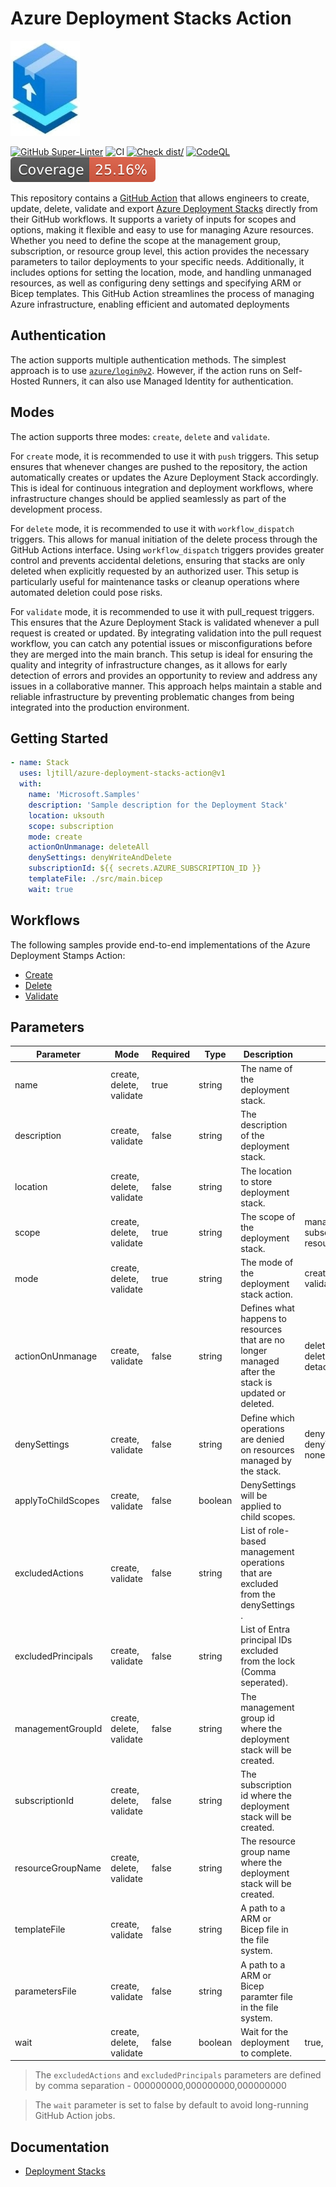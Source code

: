 # Azure Deployment Stacks Action

![Icon](./docs/static/stacks-medium.jpg)

[![GitHub Super-Linter](https://github.com/ljtill/azure-deployment-stacks-action/actions/workflows/linter.yml/badge.svg)](https://github.com/super-linter/super-linter)
![CI](https://github.com/ljtill/azure-deployment-stacks-action/actions/workflows/ci.yml/badge.svg)
[![Check dist/](https://github.com/ljtill/azure-deployment-stacks-action/actions/workflows/check-dist.yml/badge.svg)](https://github.com/ljtill/azure-deployment-stacks-action/actions/workflows/check-dist.yml)
[![CodeQL](https://github.com/ljtill/azure-deployment-stacks-action/actions/workflows/codeql-analysis.yml/badge.svg)](https://github.com/ljtill/azure-deployment-stacks-action/actions/workflows/codeql-analysis.yml)
[![Coverage](./badges/coverage.svg)](./badges/coverage.svg)

This repository contains a [GitHub Action](https://docs.github.com/actions) that
allows engineers to create, update, delete, validate and export
[Azure Deployment Stacks](https://learn.microsoft.com/azure/azure-resource-manager/bicep/deployment-stacks)
directly from their GitHub workflows. It supports a variety of inputs for scopes
and options, making it flexible and easy to use for managing Azure resources.
Whether you need to define the scope at the management group, subscription, or
resource group level, this action provides the necessary parameters to tailor
deployments to your specific needs. Additionally, it includes options for
setting the location, mode, and handling unmanaged resources, as well as
configuring deny settings and specifying ARM or Bicep templates. This GitHub
Action streamlines the process of managing Azure infrastructure, enabling
efficient and automated deployments

## Authentication

The action supports multiple authentication methods. The simplest approach is to
use [`azure/login@v2`](https://github.com/azure/login). However, if the action
runs on Self-Hosted Runners, it can also use Managed Identity for
authentication.

## Modes

The action supports three modes: `create`, `delete` and `validate`.

For `create` mode, it is recommended to use it with `push` triggers. This setup
ensures that whenever changes are pushed to the repository, the action
automatically creates or updates the Azure Deployment Stack accordingly. This is
ideal for continuous integration and deployment workflows, where infrastructure
changes should be applied seamlessly as part of the development process.

For `delete` mode, it is recommended to use it with `workflow_dispatch`
triggers. This allows for manual initiation of the delete process through the
GitHub Actions interface. Using `workflow_dispatch` triggers provides greater
control and prevents accidental deletions, ensuring that stacks are only deleted
when explicitly requested by an authorized user. This setup is particularly
useful for maintenance tasks or cleanup operations where automated deletion
could pose risks.

For `validate` mode, it is recommended to use it with pull_request triggers.
This ensures that the Azure Deployment Stack is validated whenever a pull
request is created or updated. By integrating validation into the pull request
workflow, you can catch any potential issues or misconfigurations before they
are merged into the main branch. This setup is ideal for ensuring the quality
and integrity of infrastructure changes, as it allows for early detection of
errors and provides an opportunity to review and address any issues in a
collaborative manner. This approach helps maintain a stable and reliable
infrastructure by preventing problematic changes from being integrated into the
production environment.

## Getting Started

```yaml
- name: Stack
  uses: ljtill/azure-deployment-stacks-action@v1
  with:
    name: 'Microsoft.Samples'
    description: 'Sample description for the Deployment Stack'
    location: uksouth
    scope: subscription
    mode: create
    actionOnUnmanage: deleteAll
    denySettings: denyWriteAndDelete
    subscriptionId: ${{ secrets.AZURE_SUBSCRIPTION_ID }}
    templateFile: ./src/main.bicep
    wait: true
```

## Workflows

The following samples provide end-to-end implementations of the Azure Deployment
Stamps Action:

- [Create](./docs/README.md#create)
- [Delete](./docs/README.md#delete)
- [Validate](./docs/README.md#validate)

## Parameters

| Parameter          | Mode                     | Required | Type    | Description                                                                                         | Values                                       |
| ------------------ | ------------------------ | -------- | ------- | --------------------------------------------------------------------------------------------------- | -------------------------------------------- |
| name               | create, delete, validate | true     | string  | The name of the deployment stack.                                                                   |                                              |
| description        | create, validate         | false    | string  | The description of the deployment stack.                                                            |                                              |
| location           | create, delete, validate | false    | string  | The location to store deployment stack.                                                             |                                              |
| scope              | create, delete, validate | true     | string  | The scope of the deployment stack.                                                                  | managementGroup, subscription, resourceGroup |
| mode               | create, delete, validate | true     | string  | The mode of the deployment stack action.                                                            | create, delete, validate                     |
| actionOnUnmanage   | create, validate         | false    | string  | Defines what happens to resources that are no longer managed after the stack is updated or deleted. | deleteAll, deleteResources, detachAll        |
| denySettings       | create, validate         | false    | string  | Define which operations are denied on resources managed by the stack.                               | denyDelete, denyWriteAndDelete, none         |
| applyToChildScopes | create, validate         | false    | boolean | DenySettings will be applied to child scopes.                                                       |                                              |
| excludedActions    | create, validate         | false    | string  | List of role-based management operations that are excluded from the denySettings .                  |                                              |
| excludedPrincipals | create, validate         | false    | string  | List of Entra principal IDs excluded from the lock (Comma seperated).                               |                                              |
| managementGroupId  | create, delete, validate | false    | string  | The management group id where the deployment stack will be created.                                 |                                              |
| subscriptionId     | create, delete, validate | false    | string  | The subscription id where the deployment stack will be created.                                     |                                              |
| resourceGroupName  | create, delete, validate | false    | string  | The resource group name where the deployment stack will be created.                                 |                                              |
| templateFile       | create, validate         | false    | string  | A path to a ARM or Bicep file in the file system.                                                   |                                              |
| parametersFile     | create, validate         | false    | string  | A path to a ARM or Bicep paramter file in the file system.                                          |                                              |
| wait               | create, delete, validate | false    | boolean | Wait for the deployment to complete.                                                                | true, false                                  |

> The `excludedActions` and `excludedPrincipals` parameters are defined by comma
> separation - 000000000,000000000,000000000

> The `wait` parameter is set to false by default to avoid long-running GitHub
> Action jobs.

## Documentation

- [Deployment Stacks](https://learn.microsoft.com/azure/azure-resource-manager/bicep/deployment-stacks)
